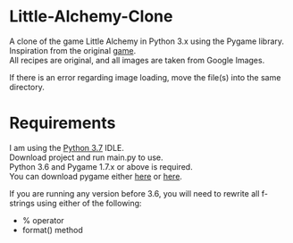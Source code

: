 # Little-Alchemy-Clone
A clone of the game Little Alchemy in Python 3.x using the Pygame library.\
Inspiration from the original [game](https://littlealchemy.com/).\
All recipes are original, and all images are taken from Google Images.

If there is an error regarding image loading, move the file(s) into the same directory.

# Requirements
I am using the [Python 3.7](https://www.python.org/downloads/release/python-370/) IDLE.\
Download project and run main.py to use.\
Python 3.6 and Pygame 1.7.x or above is required.\
You can download pygame either [here](https://www.pygame.org/download.shtml) or [here](https://bitbucket.org/pygame/pygame/downloads/).

If you are running any version before 3.6, you will need to rewrite all f-strings using either of the following:
- % operator
- format() method

